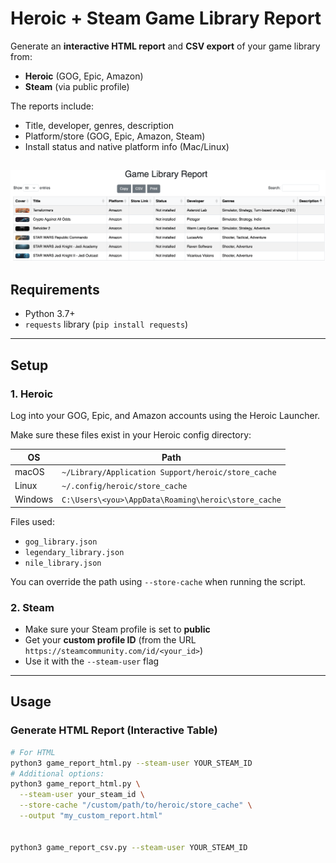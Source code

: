 # Heroic + Steam Game Library Report

Generate an **interactive HTML report** and **CSV export** of your game library from:

- **Heroic** (GOG, Epic, Amazon)
- **Steam** (via public profile)

The reports include:
- Title, developer, genres, description
- Platform/store (GOG, Epic, Amazon, Steam)
- Install status and native platform info (Mac/Linux)


![Screenshot](image.png)
---

## Requirements

- Python 3.7+
- `requests` library (`pip install requests`)

---

## Setup

### 1. Heroic

Log into your GOG, Epic, and Amazon accounts using the Heroic Launcher.

Make sure these files exist in your Heroic config directory:

| OS      | Path |
|---------|------|
| macOS   | `~/Library/Application Support/heroic/store_cache` |
| Linux   | `~/.config/heroic/store_cache` |
| Windows | `C:\Users\<you>\AppData\Roaming\heroic\store_cache` |

Files used:
- `gog_library.json`
- `legendary_library.json`
- `nile_library.json`

You can override the path using `--store-cache` when running the script.

### 2. Steam

- Make sure your Steam profile is set to **public**
- Get your **custom profile ID** (from the URL `https://steamcommunity.com/id/<your_id>`)
- Use it with the `--steam-user` flag

---

## Usage

### Generate HTML Report (Interactive Table)
```bash
# For HTML
python3 game_report_html.py --steam-user YOUR_STEAM_ID
# Additional options:
python3 game_report_html.py \
  --steam-user your_steam_id \
  --store-cache "/custom/path/to/heroic/store_cache" \
  --output "my_custom_report.html"


python3 game_report_csv.py --steam-user YOUR_STEAM_ID
```

